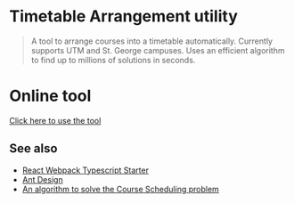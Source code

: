 # Timetable Arrangement utility
> A tool to arrange courses into a timetable automatically. Currently supports UTM and St. George campuses. Uses an efficient algorithm to find up to millions of solutions in seconds.

# Online tool
[Click here to use the tool](https://projectegu.github.io/TimerTable/)

## See also
* [React Webpack Typescript Starter](https://github.com/vikpe/react-webpack-typescript-starter)
* [Ant Design](https://ant.design/docs/react/introduce)
* [An algorithm to solve the Course Scheduling problem](https://github.com/ProjectEGU/Course-Scheduling-Algorithm/blob/master/ExactCover.md)